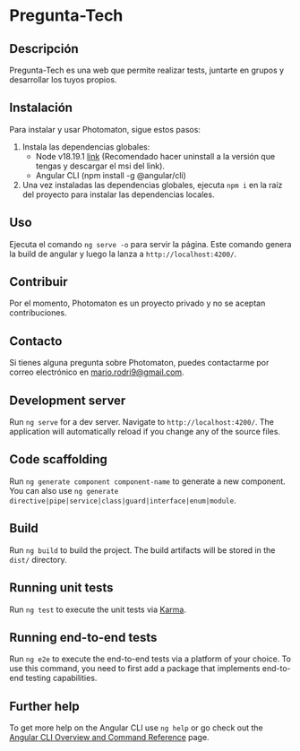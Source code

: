 # Pregunta-Tech

## Descripción

Pregunta-Tech es una web que permite realizar tests, juntarte en grupos y desarrollar los tuyos propios.

## Instalación

Para instalar y usar Photomaton, sigue estos pasos:

1. Instala las dependencias globales:
   - Node v18.19.1 [link](https://nodejs.org/download/release/v18.19.1/)
     (Recomendado hacer uninstall a la versión que tengas y descargar el msi del link).
   - Angular CLI (npm install -g @angular/cli)
3. Una vez instaladas las dependencias globales, ejecuta `npm i` en la raíz del proyecto para instalar las dependencias locales.

## Uso

Ejecuta el comando `ng serve -o` para servir la página. Este comando genera la build de angular y luego la lanza a `http://localhost:4200/`.

## Contribuir

Por el momento, Photomaton es un proyecto privado y no se aceptan contribuciones.

## Contacto

Si tienes alguna pregunta sobre Photomaton, puedes contactarme por correo electrónico en mario.rodri9@gmail.com.

## Development server

Run `ng serve` for a dev server. Navigate to `http://localhost:4200/`. The application will automatically reload if you change any of the source files.

## Code scaffolding

Run `ng generate component component-name` to generate a new component. You can also use `ng generate directive|pipe|service|class|guard|interface|enum|module`.

## Build

Run `ng build` to build the project. The build artifacts will be stored in the `dist/` directory.

## Running unit tests

Run `ng test` to execute the unit tests via [Karma](https://karma-runner.github.io).

## Running end-to-end tests

Run `ng e2e` to execute the end-to-end tests via a platform of your choice. To use this command, you need to first add a package that implements end-to-end testing capabilities.

## Further help

To get more help on the Angular CLI use `ng help` or go check out the [Angular CLI Overview and Command Reference](https://angular.io/cli) page.
